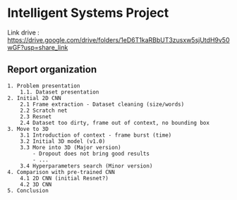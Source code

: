 # Intelligent Systems Project

Link drive : https://drive.google.com/drive/folders/1eD6T1kaRBbUT3zusxw5sjUtdH9v50wGF?usp=share_link

## Report organization
    1. Problem presentation
        1.1. Dataset presentation
    2. Initial 2D CNN
        2.1 Frame extraction - Dataset cleaning (size/words)
        2.2 Scratch net
        2.3 Resnet
        2.4 Dataset too dirty, frame out of context, no bounding box
    3. Move to 3D
        3.1 Introduction of context - frame burst (time)
        3.2 Initial 3D model (v1.0)            
        3.3 More into 3D (Major version)
            - Dropout does not bring good results
            - ...
        3.4 Hyperparameters search (Minor version)
    4. Comparison with pre-trained CNN
        4.1 2D CNN (initial Resnet?)
        4.2 3D CNN
    5. Conclusion
